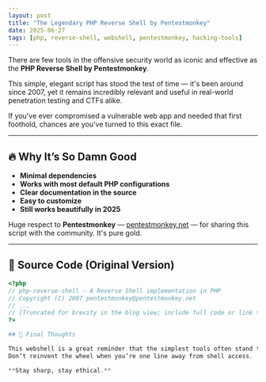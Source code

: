 ```yaml
---
layout: post
title: "The Legendary PHP Reverse Shell by Pentestmonkey"
date: 2025-06-27
tags: [php, reverse-shell, webshell, pentestmonkey, hacking-tools]
---
```


There are few tools in the offensive security world as iconic and effective as the **PHP Reverse Shell by Pentestmonkey**. 

This simple, elegant script has stood the test of time — it's been around since 2007, yet it remains incredibly relevant and useful in real-world penetration testing and CTFs alike.

If you've ever compromised a vulnerable web app and needed that first foothold, chances are you've turned to this exact file.

---

## 🔥 Why It’s So Damn Good

- **Minimal dependencies**  
- **Works with most default PHP configurations**
- **Clear documentation in the source**
- **Easy to customize**
- **Still works beautifully in 2025**

Huge respect to **Pentestmonkey** — [pentestmonkey.net](http://pentestmonkey.net) — for sharing this script with the community. It's pure gold.

---

## 📜 Source Code (Original Version)

```php
<?php
// php-reverse-shell - A Reverse Shell implementation in PHP
// Copyright (C) 2007 pentestmonkey@pentestmonkey.net
// ...
// [Truncated for brevity in the blog view; include full code or link to raw file]
?>

## 🧠 Final Thoughts

This webshell is a great reminder that the simplest tools often stand the test of time.  
Don’t reinvent the wheel when you’re one line away from shell access.

**Stay sharp, stay ethical.**
